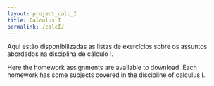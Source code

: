```yaml
---
layout: project_calc_I
title: Calculus I
permalink: /calcI/
---
```


Aqui estão disponibilizadas as listas de exercícios sobre os assuntos abordados na disciplina de cálculo I.

Here the homework assignments are available to download. Each homework has some subjects covered in the discipline of calculus I.
